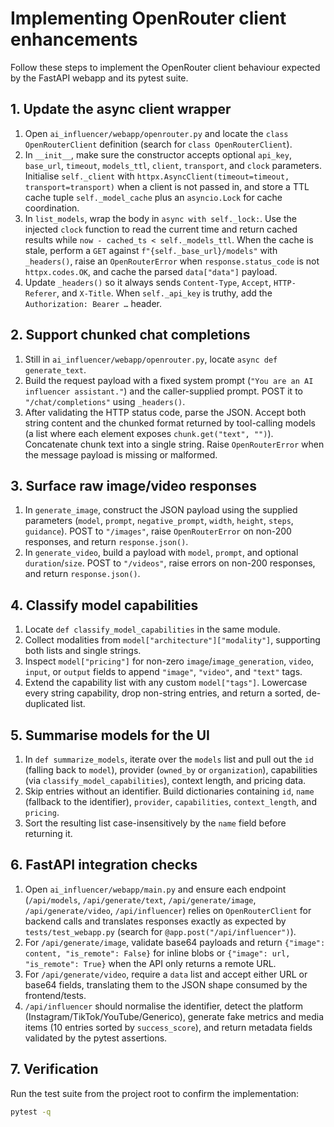 # Implementing OpenRouter client enhancements

Follow these steps to implement the OpenRouter client behaviour expected by the FastAPI webapp and its pytest suite.

## 1. Update the async client wrapper
1. Open `ai_influencer/webapp/openrouter.py` and locate the `class OpenRouterClient` definition (search for `class OpenRouterClient`).
2. In `__init__`, make sure the constructor accepts optional `api_key`, `base_url`, `timeout`, `models_ttl`, `client`, `transport`, and `clock` parameters. Initialise `self._client` with `httpx.AsyncClient(timeout=timeout, transport=transport)` when a client is not passed in, and store a TTL cache tuple `self._model_cache` plus an `asyncio.Lock` for cache coordination.
3. In `list_models`, wrap the body in `async with self._lock:`. Use the injected `clock` function to read the current time and return cached results while `now - cached_ts < self._models_ttl`. When the cache is stale, perform a `GET` against `f"{self._base_url}/models"` with `_headers()`, raise an `OpenRouterError` when `response.status_code` is not `httpx.codes.OK`, and cache the parsed `data["data"]` payload.
4. Update `_headers()` so it always sends `Content-Type`, `Accept`, `HTTP-Referer`, and `X-Title`. When `self._api_key` is truthy, add the `Authorization: Bearer …` header.

## 2. Support chunked chat completions
1. Still in `ai_influencer/webapp/openrouter.py`, locate `async def generate_text`.
2. Build the request payload with a fixed system prompt (`"You are an AI influencer assistant."`) and the caller-supplied prompt. POST it to `"/chat/completions"` using `_headers()`.
3. After validating the HTTP status code, parse the JSON. Accept both string content and the chunked format returned by tool-calling models (a list where each element exposes `chunk.get("text", "")`). Concatenate chunk text into a single string. Raise `OpenRouterError` when the message payload is missing or malformed.

## 3. Surface raw image/video responses
1. In `generate_image`, construct the JSON payload using the supplied parameters (`model`, `prompt`, `negative_prompt`, `width`, `height`, `steps`, `guidance`). POST to `"/images"`, raise `OpenRouterError` on non-200 responses, and return `response.json()`.
2. In `generate_video`, build a payload with `model`, `prompt`, and optional `duration`/`size`. POST to `"/videos"`, raise errors on non-200 responses, and return `response.json()`.

## 4. Classify model capabilities
1. Locate `def classify_model_capabilities` in the same module.
2. Collect modalities from `model["architecture"]["modality"]`, supporting both lists and single strings.
3. Inspect `model["pricing"]` for non-zero `image`/`image_generation`, `video`, `input`, or `output` fields to append `"image"`, `"video"`, and `"text"` tags.
4. Extend the capability list with any custom `model["tags"]`. Lowercase every string capability, drop non-string entries, and return a sorted, de-duplicated list.

## 5. Summarise models for the UI
1. In `def summarize_models`, iterate over the `models` list and pull out the `id` (falling back to `model`), provider (`owned_by` or `organization`), capabilities (via `classify_model_capabilities`), context length, and pricing data.
2. Skip entries without an identifier. Build dictionaries containing `id`, `name` (fallback to the identifier), `provider`, `capabilities`, `context_length`, and `pricing`.
3. Sort the resulting list case-insensitively by the `name` field before returning it.

## 6. FastAPI integration checks
1. Open `ai_influencer/webapp/main.py` and ensure each endpoint (`/api/models`, `/api/generate/text`, `/api/generate/image`, `/api/generate/video`, `/api/influencer`) relies on `OpenRouterClient` for backend calls and translates responses exactly as expected by `tests/test_webapp.py` (search for `@app.post("/api/influencer")`).
2. For `/api/generate/image`, validate base64 payloads and return `{"image": content, "is_remote": False}` for inline blobs or `{"image": url, "is_remote": True}` when the API only returns a remote URL.
3. For `/api/generate/video`, require a `data` list and accept either URL or base64 fields, translating them to the JSON shape consumed by the frontend/tests.
4. `/api/influencer` should normalise the identifier, detect the platform (Instagram/TikTok/YouTube/Generico), generate fake metrics and media items (10 entries sorted by `success_score`), and return metadata fields validated by the pytest assertions.

## 7. Verification
Run the test suite from the project root to confirm the implementation:
```bash
pytest -q
```
